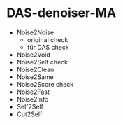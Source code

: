 # DAS-denoiser-MA

- Noise2Noise
    - original      check
    - für DAS       check
- Noise2Void
- Noise2Self        check
- Noise2Clean
- Noise2Same
- Noise2Score       check
- Noise2Fast
- Noise2Info
- Self2Self
- Cut2Self 